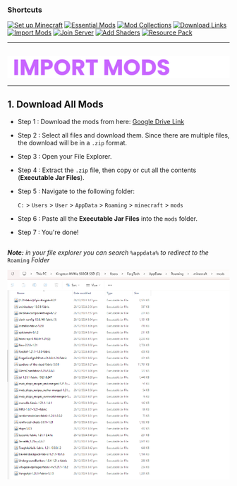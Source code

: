### Shortcuts

[![Set up Minecraft](https://img.shields.io/badge/Set%20up%20Minecraft-purple?style=for-the-badge&logoColor=gray)](install-minecraft.md)
[![Essential Mods](https://img.shields.io/badge/Essential%20Mods-purple?style=for-the-badge&logoColor=gray)](https://drive.google.com/drive/u/0/folders/1expguYgTjUxkGpnMVZYCzMNWrF-VKAHP)
[![Mod Collections](https://img.shields.io/badge/Mod%20Collections-purple?style=for-the-badge&logoColor=gray)](https://drive.google.com/drive/u/0/folders/1zVUG5khpVl5C_pMYmL3IO9xMy03WYyUB)
[![Download Links](https://img.shields.io/badge/Download%20Links-purple?style=for-the-badge&logoColor=gray)](https://drive.google.com/drive/u/0/folders/12r5TuwIdvtbbt_RJacWdFZ7pzLhuUHIU)
[![Import Mods](https://img.shields.io/badge/Import%20Mods-purple?style=for-the-badge&logoColor=gray)](import-mods.md)
[![Join Server](https://img.shields.io/badge/Join%20Server-purple?style=for-the-badge&logoColor=gray)](join-to-server.md)
[![Add Shaders](https://img.shields.io/badge/Add%20Shaders-purple?style=for-the-badge&logoColor=gray)](use-shaders.md)
[![Resource Pack](https://img.shields.io/badge/Resource%20Packs-purple?style=for-the-badge&logoColor=gray)](use-shaders.md)

---

##

<div align="center"> <img src="assets/texts/import mods.png"> </div>

---

## 1. Download All Mods

- Step 1 : Download the mods from here: [Google Drive Link](https://drive.google.com/drive/u/0/folders/1expguYgTjUxkGpnMVZYCzMNWrF-VKAHP)
- Step 2 : Select all files and download them. Since there are multiple files, the download will be in a `.zip` format.
- Step 3 : Open your File Explorer.
- Step 4 : Extract the `.zip` file, then copy or cut all the contents (**Executable Jar Files**).
- Step 5 : Navigate to the following folder:

    `C:` > `Users` > `User` > `AppData` > `Roaming` > `minecraft` > `mods`
- Step 6 : Paste all the **Executable Jar Files** into the `mods` folder.
- Step 7 : You're done!
  ##

***Note:** in your file explorer you can search* `%appdata%` *to redirect to the* `Roaming` *Folder*

<div align="center"> <img src="assets/images/import-mods/Screenshot 2024-12-28 231255.png"> </div>



